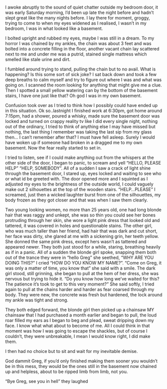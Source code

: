 I awoke abruptly to the sound of quiet chatter outside my bedroom door, it was early Saturday morning, I’d been up late the night before and hadn’t slept great like the many nights before. I lay there for moment, groggy, trying to come to when my eyes widened as I realised, I wasn’t in my bedroom, I was in what looked like a basement.

I bolted upright and rubbed my eyes, maybe I was still in a dream. To my horror I was chained by my ankles, the chain was about 3 feet and was bolted into a concrete filling in the floor, another vacant chain lay scattered next to me and under me was a putrid, stained single mattress which smelled like stale urine and dirt. 

I fumbled around trying to stand, pulling the chain but to no avail. What is happening? Is this some sort of sick joke? I sat back down and took a few deep breaths to calm myself and try to figure out where I was and what was going on. I scanned the room looking for anything that might give me a clue. Then I spotted a small yellow watering can by the bottom of the basement stairs, I have one just like that? Oh god I was in my own basement.

Confusion took over as I tried to think how I possibly could have ended up in this situation. Ok so..lastnight I finished work at 6:30pm, got home around 7:15pm, had a shower, poured a whisky, made sure the basement door was locked and turned on crappy reality tv like I did every single night, nothing out of the ordinary, I tried to think of anything else I  may have missed but nothing, the last thing I remember was taking the last sip from my glass then… I can’t remember after that? I must have fell asleep. Surely I would have woken up if someone had broken in a dragged me to my own basement. Now the fear really started to set in.

I tried to listen, see if I could make anything out from the whispers at the other side of the door, I began to panic, to scream and yell “HELLO, PLEASE HELP” “HELP, SOMEBODY”. All of a sudden I saw a crack of light shine through the basement door, I stared up, eyes locked and waiting to see who or what id be greeted with. The door opened more and I squinted as I adjusted my eyes to the brightness of the outside world, I could vaguely make out 2 silhouettes at the top of the wooden stairs. “HELP…PLEASE” I screamed, just then a wicked laughter burst from one of the silhouettes, my body frozen as they got closer and that was when I saw them clearly.

Two young looking women, no more than 25 years old, one had long blonde hair that was raggy and unkept, she was so thin you could see her bones protruding through her skin, she wore a light pink dress that looked old and tattered, it was covered in holes and questionable stains. The other girl, who was much taller than her friend, had hair that was dark and cut short, her face was dirty, she glared at me with a sickening grin, her teeth yellow. She donned the same pink dress, except hers wasn’t as tattered and appeared newer. They both just stood for a while, staring, breathing heavily as if in a panic. All of a sudden the blonde girl spoke, snapping them both out of the trance they were in “hello Greg” she seethed, “WHY ARE YOU DOING THIS?” I cried “HOW DO YOU KNOW MY NAME?”. “Come on Greg, it was only a matter of time, you know that” she said with a smile. The dark girl stood, still grinning, she began to pull at the hem of her dress, she was nervous but trying to hide it. “Do you know how long we’ve waited for this? The patience it’s took to get to this very moment?” She said softly, I tried again to pull at the chains harder and harder as fear coarsed through my body. They were new, the concrete was fresh but hardened, the lock around my ankle was tight and strong.

They both edged forward, the blonde girl then picked up a chainsaw MY chainsaw that I had purchased a month earlier and began to pull, the loud roar filled my ears as I began to beg and plead, sweat dripping down my face. I know what what about to become of me. All I could think in that moment was how I was going to escape the shackles, but of course I couldn’t, they were unbreakable, I mean I would know right, I did make them.

I then had no choice but to sit and wait for my inevitable demise. 

God dammit Greg, if you’d only finished making them sooner you wouldn’t be in this mess, they would be the ones still in the basement now chained up and helpless, about to be ripped limb from limb, not you. 

“Bye Greg, see you in hell” they laughed
